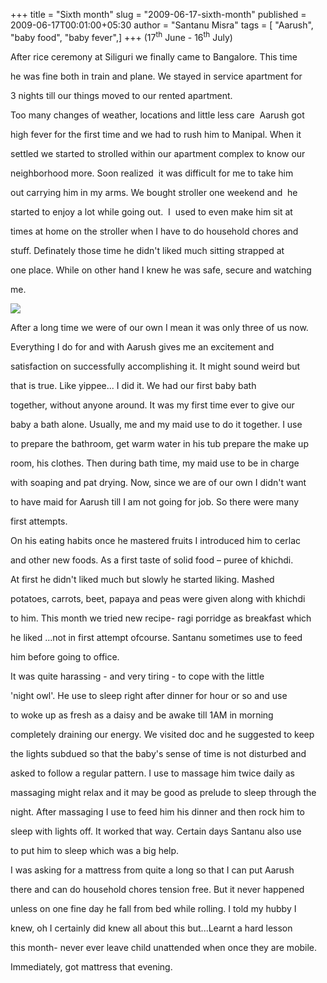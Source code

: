 +++
title = "Sixth month"
slug = "2009-06-17-sixth-month"
published = 2009-06-17T00:01:00+05:30
author = "Santanu Misra"
tags = [ "Aarush", "baby food", "baby fever",]
+++
(17<sup>th</sup> June - 16<sup>th</sup> July)  

After rice ceremony at Siliguri we finally came to Bangalore. This time
he was fine both in train and plane. We stayed in service apartment for
3 nights till our things moved to our rented apartment.

Too many changes of weather, locations and little less care  Aarush got
high fever for the first time and we had to rush him to Manipal. When it
settled we started to strolled within our apartment complex to know our
neighborhood more. Soon realized  it was difficult for me to take him
out carrying him in my arms. We bought stroller one weekend and  he
started to enjoy a lot while going out.  I  used to even make him sit at
times at home on the stroller when I have to do household chores and
stuff. Definately those time he didn't liked much sitting strapped at
one place. While on other hand I knew he was safe, secure and watching
me.

  

[![](../images/thumbnails/2009-06-17-sixth-month-a_sixth1.jpg)](../images/2009-06-17-sixth-month-a_sixth1.jpg)

After a long time we were of our own I mean it was only three of us now.
Everything I do for and with Aarush gives me an excitement and
satisfaction on successfully accomplishing it. It might sound weird but
that is true. Like yippee... I did it. We had our first baby bath
together, without anyone around. It was my first time ever to give our
baby a bath alone. Usually, me and my maid use to do it together. I use
to prepare the bathroom, get warm water in his tub prepare the make up
room, his clothes. Then during bath time, my maid use to be in charge
with soaping and pat drying. Now, since we are of our own I didn't want
to have maid for Aarush till I am not going for job. So there were many
first attempts.

On his eating habits once he mastered fruits I introduced him to cerlac
and other new foods. As a first taste of solid food – puree of khichdi.
At first he didn't liked much but slowly he started liking. Mashed
potatoes, carrots, beet, papaya and peas were given along with khichdi
to him. This month we tried new recipe- ragi porridge as breakfast which
he liked ...not in first attempt ofcourse. Santanu sometimes use to feed
him before going to office.

It was quite harassing - and very tiring - to cope with the little
'night owl'. He use to sleep right after dinner for hour or so and use
to woke up as fresh as a daisy and be awake till 1AM in morning
completely draining our energy. We visited doc and he suggested to keep
the lights subdued so that the baby's sense of time is not disturbed and
asked to follow a regular pattern. I use to massage him twice daily as
massaging might relax and it may be good as prelude to sleep through the
night. After massaging I use to feed him his dinner and then rock him to
sleep with lights off. It worked that way. Certain days Santanu also use
to put him to sleep which was a big help.

I was asking for a mattress from quite a long so that I can put Aarush
there and can do household chores tension free. But it never happened
unless on one fine day he fall from bed while rolling. I told my hubby I
knew, oh I certainly did knew all about this but...Learnt a hard lesson
this month- never ever leave child unattended when once they are mobile.
Immediately, got mattress that evening.
